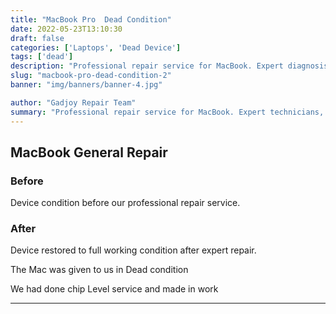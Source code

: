 ```yaml
---
title: "MacBook Pro  Dead Condition"
date: 2022-05-23T13:10:30
draft: false
categories: ['Laptops', 'Dead Device']
tags: ['dead']
description: "Professional repair service for MacBook. Expert diagnosis and quality repairs in Bangalore."
slug: "macbook-pro-dead-condition-2"
banner: "img/banners/banner-4.jpg"

author: "Gadjoy Repair Team"
summary: "Professional repair service for MacBook. Expert technicians, quality parts, warranty included."
---
```


## MacBook General Repair

### Before

Device condition before our professional repair service.

### After

Device restored to full working condition after expert repair.

The Mac was given to us in Dead condition

We had done chip Level service and made in work

---